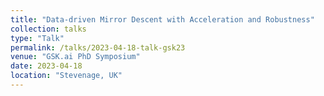 ```yaml
---
title: "Data-driven Mirror Descent with Acceleration and Robustness"
collection: talks
type: "Talk"
permalink: /talks/2023-04-18-talk-gsk23
venue: "GSK.ai PhD Symposium"
date: 2023-04-18
location: "Stevenage, UK"
---
```

